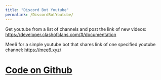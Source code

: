 ```yaml
---
title: "Discord Bot Youtube"
permalink: /DiscordBotYoutube/
---
```


Get youtube from a list of channels and post the link of new videos:
https://developer.clashofclans.com/#/documentation

Mee6 for a simple youtube bot that shares link of one specified youtube channel:
https://mee6.xyz/

# [Code on Github](https://github.com/MarcoDiFrancesco/DiscordBotYoutube)
